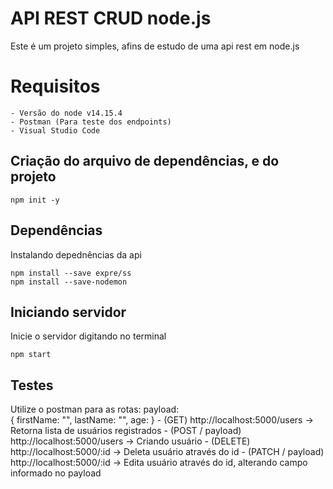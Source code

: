 # API REST CRUD node.js
Este é um projeto simples, afins de estudo de uma api rest em node.js

# Requisitos
	- Versão do node v14.15.4
	- Postman (Para teste dos endpoints)
	- Visual Studio Code


## Criação do arquivo de dependências, e do projeto
```
npm init -y
```

## Dependências
Instalando depednências da api
```
npm install --save expre/ss
npm install --save-nodemon
```

## Iniciando servidor
Inicie o servidor digitando no terminal
```
npm start
```

## Testes
Utilize o postman para as rotas:
	payload:	
	{
		firstName: "",
		lastName: "",
		age: 
	}
	- (GET) http://localhost:5000/users -> Retorna lista de usuários registrados
	- (POST / payload) http://localhost:5000/users -> Criando usuário
	- (DELETE) http://localhost:5000/:id -> Deleta usuário através do id
	- (PATCH / payload) http://localhost:5000/:id -> Edita usuário através do id, alterando campo informado no payload

